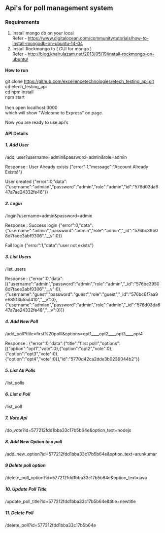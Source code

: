 ## Api's for poll management system

### Requirements
1. Install mongo db on your local <br />
Refer - https://www.digitalocean.com/community/tutorials/how-to-install-mongodb-on-ubuntu-14-04 <br />
2. Install Rockmongo to ( GUI for mongo ) <br />
Refer - http://blog.khairulazam.net/2013/05/19/install-rockmongo-on-ubuntu/ <br />

#### How to run
git clone https://github.com/excellencetechnologies/etech_testing_api.git <br />
cd etech_testing_api <br />
cd npm install <br />
npm start <br />
 <br />
then open localhost:3000 <br />
which will show "Welcome to Express" on page. <br />

Now you are ready to use api's


#### API Details

##### 1. Add User
/add_user?username=admin&password=admin&role=admin

Response : 
User Already exists
{"error":1,"message":"Account Already Exists!"}

User created 
{"error":0,"data":{"username":"admian","password":"admin","role":"admin","id":"576d03da647a7ae24332fe48"}}

##### 2. Login
/login?username=admin&password=admin

Response : 
Success login
{"error":0,"data":{"username":"admin","password":"admin","role":"admin","_id":"576bc39508d7faee3abf9306","__v":0}}

Fail login
{"error":1,"data":"user not exists"}

##### 3. List Users
/list_users

Response : 
{"error":0,"data":[{"username":"admin","password":"admin","role":"admin","_id":"576bc39508d7faee3abf9306","__v":0},{"username":"guest","password":"guest","role":"guest","_id":"576bc6f7aa9e68513b55d410","__v":0},{"username":"admian","password":"admin","role":"admin","_id":"576d03da647a7ae24332fe48","__v":0}]}

##### 4. Add New Poll
/add_poll?title=first%20polll&options=opt1____opt2____opt3____opt4

Response : 
{"error":0,"data":{"title":"first polll","options":[{"option":"opt1","vote":0},{"option":"opt2","vote":0},{"option":"opt3","vote":0},{"option":"opt4","vote":0}],"id":"5770d42ca2dde3b0239044b2"}}

##### 5. List All Polls
/list_polls

##### 6. List a Poll
/list_poll

##### 7. Vote Api
/do_vote?id=577212fdd1bba33c17b5b64e&option_text=nodejs

##### 8. Add New Option to a poll
/add_new_option?id=577212fdd1bba33c17b5b64e&option_text=arunkumar

##### 9 Delete poll option
/delete_poll_option?id=577212fdd1bba33c17b5b64e&option_text=java

##### 10. Update Poll Title
/update_poll_title?id=577212fdd1bba33c17b5b64e&title=newtitle

##### 11. Delete Poll
/delete_poll?id=577212fdd1bba33c17b5b64e

